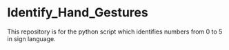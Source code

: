 # Identify_Hand_Gestures
This repository is for the python script which identifies numbers from 0 to 5 in sign language.
